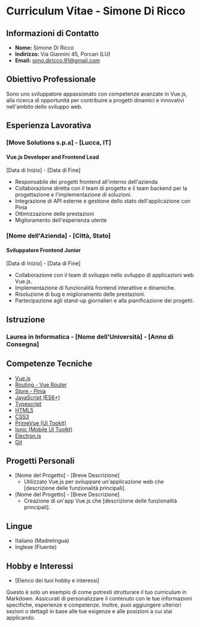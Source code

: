 # Curriculum Vitae - Simone Di Ricco

## Informazioni di Contatto
- **Nome:** Simone Di Ricco
- **Indirizzo:** Via Giannini 45, Porcari (LU)
- **Email:** simo.diricco.91@gmail.com

## Obiettivo Professionale
Sono uno sviluppatore appassionato con competenze avanzate in Vue.js, alla ricerca di opportunità per contribuire a progetti dinamici e innovativi nell'ambito dello sviluppo web.

## Esperienza Lavorativa
### [Move Solutions s.p.a] - [Lucca, IT]
#### Vue.js Developer and Frontend Lead
[Data di Inizio] - [Data di Fine]
- Responsabile dei progetti frontend all'interno dell'azienda
- Collaborazione diretta con il team di progetto e il team backend per la progettazione e l'implementazione di soluzioni.
- Integrazione di API esterne e gestione dello stato dell'applicazione con Pinia
- Ottimizzazione delle prestazioni
- Miglioramento dell'esperienza utente

### [Nome dell'Azienda] - [Città, Stato]
#### Sviluppatore Frontend Junior
[Data di Inizio] - [Data di Fine]
- Collaborazione con il team di sviluppo nello sviluppo di applicazioni web Vue.js.
- Implementazione di funzionalità frontend interattive e dinamiche.
- Risoluzione di bug e miglioramento delle prestazioni.
- Partecipazione agli stand-up giornalieri e alla pianificazione dei progetti.

## Istruzione
### Laurea in Informatica - [Nome dell'Università] - [Anno di Consegna]

## Competenze Tecniche
- [Vue.js](https://vuejs.org/)
- [Routing - Vue Router](https://router.vuejs.org/)
- [Store - Pinia](https://pinia.vuejs.org/)
- [JavaScript (ES6+)](https://www.ecma-international.org/publications-and-standards/standards/ecma-262/)
- [Typescript](https://www.typescriptlang.org/)
- [HTML5](https://developer.mozilla.org/en-US/docs/Glossary/HTML5)
- [CSS3](https://developer.mozilla.org/en-US/docs/Web/CSS)
- [PrimeVue (UI Tookit)](https://primevue.org/)
- [Ionic (Mobile UI Toolkt)](https://ionicframework.com/)
- [Electron.js](https://www.electronjs.org/)
- [Git](https://git-scm.com/)

## Progetti Personali
- [Nome del Progetto] - [Breve Descrizione]
  - Utilizzato Vue.js per sviluppare un'applicazione web che [descrizione delle funzionalità principali].
- [Nome del Progetto] - [Breve Descrizione]
  - Creazione di un'app Vue.js che [descrizione delle funzionalità principali].

## Lingue
- Italiano (Madrelingua)
- Inglese (Fluente)

## Hobby e Interessi
- [Elenco dei tuoi hobby e interessi]

Questo è solo un esempio di come potresti strutturare il tuo curriculum in Markdown. Assicurati di personalizzare il contenuto con le tue informazioni specifiche, esperienze e competenze. Inoltre, puoi aggiungere ulteriori sezioni o dettagli in base alle tue esigenze e alle posizioni a cui stai applicando.
